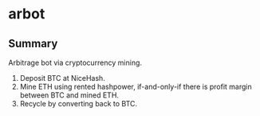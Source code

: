 
# arbot

## Summary

Arbitrage bot via cryptocurrency mining.

1. Deposit BTC at NiceHash.
2. Mine ETH using rented hashpower, if-and-only-if there is profit
margin between BTC and mined ETH.
3. Recycle by converting back to BTC.


